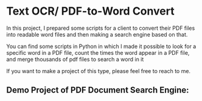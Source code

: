# Text OCR/ PDF-to-Word Convert

<p> In this project, I prepared some scripts for a client to convert their PDF files into readable word files and then making a search engine based on that. </p>

<p> You can find some scripts in Python in which I made it possible to look for a specific word in a PDF file, count the times the word appear in a PDF file, and merge thousands of pdf files to search a word in it </p>

<p> If you want to make a project of this type, please feel free to reach to me. </p>

## Demo Project of PDF Document Search Engine:


